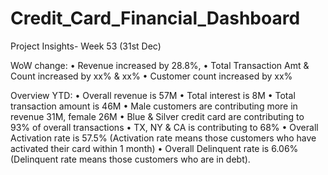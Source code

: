 # Credit_Card_Financial_Dashboard

Project Insights- Week 53 (31st Dec)

WoW change:
• Revenue increased by 28.8%,
• Total Transaction Amt & Count increased by xx% & xx%
• Customer count increased by xx%

Overview YTD:
• Overall revenue is 57M
• Total interest is 8M
• Total transaction amount is 46M
• Male customers are contributing more in revenue 31M, female 26M
• Blue & Silver credit card are contributing to 93% of overall transactions
• TX, NY & CA is contributing to 68%
• Overall Activation rate is 57.5%
(Activation rate means those customers who have activated their card within 1 month)
• Overall Delinquent rate is 6.06%
(Delinquent rate means those customers who are in debt).
